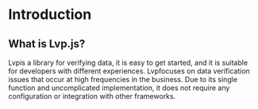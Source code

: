 # Introduction

## What is Lvp.js?

Lvpis a library for verifying data, it is easy to get started, and it is suitable for developers with different experiences. Lvpfocuses on data verification issues that occur at high frequencies in the business. Due to its single function and uncomplicated implementation, it does not require any configuration or integration with other frameworks.
